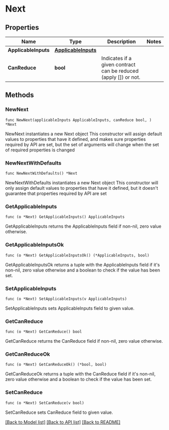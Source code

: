 # Next

## Properties

Name | Type | Description | Notes
------------ | ------------- | ------------- | -------------
**ApplicableInputs** | [**ApplicableInputs**](ApplicableInputs.md) |  | 
**CanReduce** | **bool** | Indicates if a given contract can be reduced (apply []) or not. | 

## Methods

### NewNext

`func NewNext(applicableInputs ApplicableInputs, canReduce bool, ) *Next`

NewNext instantiates a new Next object
This constructor will assign default values to properties that have it defined,
and makes sure properties required by API are set, but the set of arguments
will change when the set of required properties is changed

### NewNextWithDefaults

`func NewNextWithDefaults() *Next`

NewNextWithDefaults instantiates a new Next object
This constructor will only assign default values to properties that have it defined,
but it doesn't guarantee that properties required by API are set

### GetApplicableInputs

`func (o *Next) GetApplicableInputs() ApplicableInputs`

GetApplicableInputs returns the ApplicableInputs field if non-nil, zero value otherwise.

### GetApplicableInputsOk

`func (o *Next) GetApplicableInputsOk() (*ApplicableInputs, bool)`

GetApplicableInputsOk returns a tuple with the ApplicableInputs field if it's non-nil, zero value otherwise
and a boolean to check if the value has been set.

### SetApplicableInputs

`func (o *Next) SetApplicableInputs(v ApplicableInputs)`

SetApplicableInputs sets ApplicableInputs field to given value.


### GetCanReduce

`func (o *Next) GetCanReduce() bool`

GetCanReduce returns the CanReduce field if non-nil, zero value otherwise.

### GetCanReduceOk

`func (o *Next) GetCanReduceOk() (*bool, bool)`

GetCanReduceOk returns a tuple with the CanReduce field if it's non-nil, zero value otherwise
and a boolean to check if the value has been set.

### SetCanReduce

`func (o *Next) SetCanReduce(v bool)`

SetCanReduce sets CanReduce field to given value.



[[Back to Model list]](../README.md#documentation-for-models) [[Back to API list]](../README.md#documentation-for-api-endpoints) [[Back to README]](../README.md)


